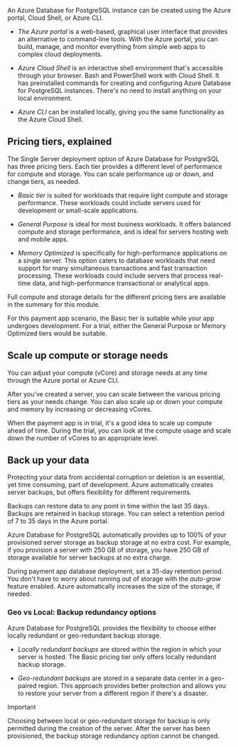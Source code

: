 An Azure Database for PostgreSQL instance can be created using the Azure portal, Cloud Shell, or Azure CLI.

- *The Azure portal* is a web-based, graphical user interface that provides an alternative to command-line tools. With the Azure portal, you can build, manage, and monitor everything from simple web apps to complex cloud deployments.

- *Azure Cloud Shell* is an interactive shell environment that's accessible through your browser. Bash and PowerShell work with Cloud Shell. It has preinstalled commands for creating and configuring Azure Database for PostgreSQL instances. There's no need to install anything on your local environment.

- *Azure CLI* can be installed locally, giving you the same functionality as the Azure Cloud Shell.

## Pricing tiers, explained

The Single Server deployment option of Azure Database for PostgreSQL has three pricing tiers. Each tier provides a different level of performance for compute and storage. You can scale performance up or down, and change tiers, as needed.

- *Basic tier* is suited for workloads that require light compute and storage performance. These workloads could include servers used for development or small-scale applications.

- *General Purpose* is ideal for most business workloads. It offers balanced compute and storage performance, and is ideal for servers hosting web and mobile apps.

- *Memory Optimized* is specifically for high-performance applications on a single server. This option caters to database workloads that need support for many simultaneous transactions and fast transaction processing. These workloads could include servers that process real-time data, and high-performance transactional or analytical apps.

Full compute and storage details for the different pricing tiers are available in the summary for this module.

For this payment app scenario, the Basic tier is suitable while your app undergoes development. For a trial, either the General Purpose or Memory Optimized tiers would be suitable.

## Scale up compute or storage needs

You can adjust your compute (vCore) and storage needs at any time through the Azure portal or Azure CLI.

After you've created a server, you can scale between the various pricing tiers as your needs change. You can also scale up or down your compute and memory by increasing or decreasing vCores.

When the payment app is in trial, it's a good idea to scale up compute ahead of time. During the trial, you can look at the compute usage and scale down the number of vCores to an appropriate level.

## Back up your data

Protecting your data from accidental corruption or deletion is an essential, yet time consuming, part of development. Azure automatically creates server backups, but offers flexibility for different requirements.

Backups can restore data to any point in time within the last 35 days. Backups are retained in backup storage. You can select a retention period of 7 to 35 days in the Azure portal.

Azure Database for PostgreSQL automatically provides up to 100% of your provisioned server storage as backup storage at no extra cost. For example, if you provision a server with 250 GB of storage, you have 250 GB of storage available for server backups at no extra charge.

During payment app database deployment, set a 35-day retention period. You don't have to worry about running out of storage with the *auto-grow* feature enabled. Azure automatically increases the size of the storage, if needed.

### Geo vs Local: Backup redundancy options

Azure Database for PostgreSQL provides the flexibility to choose either locally redundant or geo-redundant backup storage.

- *Locally redundant backups* are stored within the region in which your server is hosted. The Basic pricing tier only offers locally redundant backup storage.

- *Geo-redundant backups* are stored in a separate data center in a geo-paired region. This approach provides better protection and allows you to restore your server from a different region if there's a disaster.

> [!IMPORTANT]
> Choosing between local or geo-redundant storage for backup is only permitted during the creation of the server. After the server has been provisioned, the backup storage redundancy option cannot be changed.

